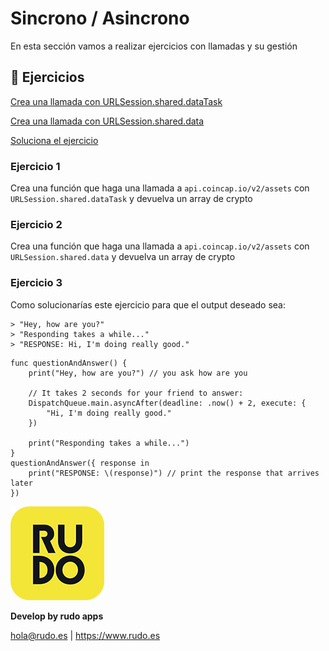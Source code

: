 # Sincrono / Asincrono
En esta sección vamos a realizar ejercicios con llamadas y su gestión

## 📝 Ejercicios
[Crea una llamada con URLSession.shared.dataTask](#Ejercicio-1)

[Crea una llamada con URLSession.shared.data](#Ejercicio-2)

[Soluciona el ejercicio](#Ejercicio-3)


### Ejercicio 1

Crea una función que haga una llamada a `api.coincap.io/v2/assets` con `URLSession.shared.dataTask` y devuelva un array de crypto 

### Ejercicio 2

Crea una función que haga una llamada a `api.coincap.io/v2/assets` con `URLSession.shared.data` y devuelva un array de crypto 

### Ejercicio 3

Como solucionarías este ejercicio para que el output deseado sea:
```
> "Hey, how are you?"
> "Responding takes a while..."
> "RESPONSE: Hi, I'm doing really good."
```

```
func questionAndAnswer() {
    print("Hey, how are you?") // you ask how are you
  
    // It takes 2 seconds for your friend to answer:
    DispatchQueue.main.asyncAfter(deadline: .now() + 2, execute: {
        "Hi, I'm doing really good."
    })
  
    print("Responding takes a while...")
}
questionAndAnswer({ response in
    print("RESPONSE: \(response)") // print the response that arrives later
})
```

![Rudo](../README/rudo.png)

**Develop by rudo apps**

hola@rudo.es | https://www.rudo.es
